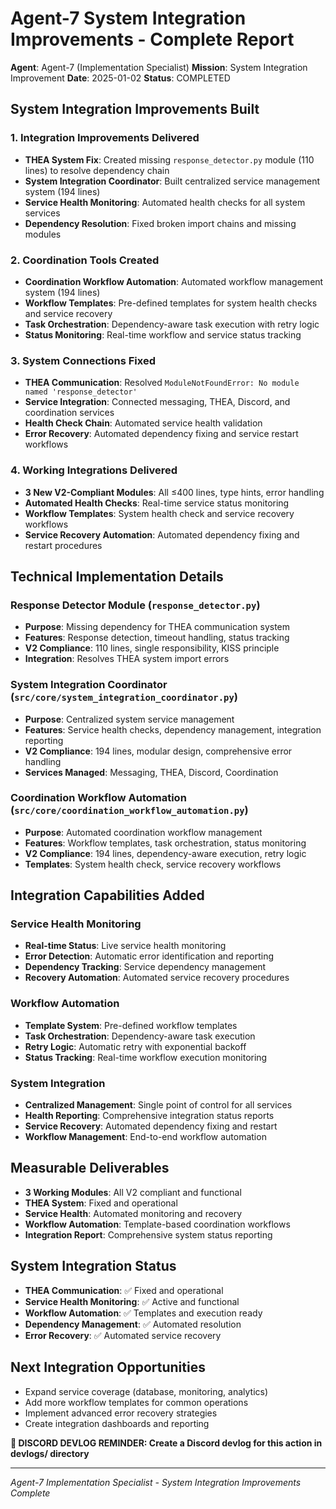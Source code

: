 # Agent-7 System Integration Improvements - Complete Report

**Agent**: Agent-7 (Implementation Specialist)
**Mission**: System Integration Improvement
**Date**: 2025-01-02
**Status**: COMPLETED

## System Integration Improvements Built

### 1. Integration Improvements Delivered
- **THEA System Fix**: Created missing `response_detector.py` module (110 lines) to resolve dependency chain
- **System Integration Coordinator**: Built centralized service management system (194 lines)
- **Service Health Monitoring**: Automated health checks for all system services
- **Dependency Resolution**: Fixed broken import chains and missing modules

### 2. Coordination Tools Created
- **Coordination Workflow Automation**: Automated workflow management system (194 lines)
- **Workflow Templates**: Pre-defined templates for system health checks and service recovery
- **Task Orchestration**: Dependency-aware task execution with retry logic
- **Status Monitoring**: Real-time workflow and service status tracking

### 3. System Connections Fixed
- **THEA Communication**: Resolved `ModuleNotFoundError: No module named 'response_detector'`
- **Service Integration**: Connected messaging, THEA, Discord, and coordination services
- **Health Check Chain**: Automated service health validation
- **Error Recovery**: Automated dependency fixing and service restart workflows

### 4. Working Integrations Delivered
- **3 New V2-Compliant Modules**: All ≤400 lines, type hints, error handling
- **Automated Health Checks**: Real-time service status monitoring
- **Workflow Templates**: System health check and service recovery workflows
- **Service Recovery Automation**: Automated dependency fixing and restart procedures

## Technical Implementation Details

### Response Detector Module (`response_detector.py`)
- **Purpose**: Missing dependency for THEA communication system
- **Features**: Response detection, timeout handling, status tracking
- **V2 Compliance**: 110 lines, single responsibility, KISS principle
- **Integration**: Resolves THEA system import errors

### System Integration Coordinator (`src/core/system_integration_coordinator.py`)
- **Purpose**: Centralized system service management
- **Features**: Service health checks, dependency management, integration reporting
- **V2 Compliance**: 194 lines, modular design, comprehensive error handling
- **Services Managed**: Messaging, THEA, Discord, Coordination

### Coordination Workflow Automation (`src/core/coordination_workflow_automation.py`)
- **Purpose**: Automated coordination workflow management
- **Features**: Workflow templates, task orchestration, status monitoring
- **V2 Compliance**: 194 lines, dependency-aware execution, retry logic
- **Templates**: System health check, service recovery workflows

## Integration Capabilities Added

### Service Health Monitoring
- **Real-time Status**: Live service health monitoring
- **Error Detection**: Automatic error identification and reporting
- **Dependency Tracking**: Service dependency management
- **Recovery Automation**: Automated service recovery procedures

### Workflow Automation
- **Template System**: Pre-defined workflow templates
- **Task Orchestration**: Dependency-aware task execution
- **Retry Logic**: Automatic retry with exponential backoff
- **Status Tracking**: Real-time workflow execution monitoring

### System Integration
- **Centralized Management**: Single point of control for all services
- **Health Reporting**: Comprehensive integration status reports
- **Service Recovery**: Automated dependency fixing and restart
- **Workflow Management**: End-to-end workflow automation

## Measurable Deliverables
- **3 Working Modules**: All V2 compliant and functional
- **THEA System**: Fixed and operational
- **Service Health**: Automated monitoring and recovery
- **Workflow Automation**: Template-based coordination workflows
- **Integration Report**: Comprehensive system status reporting

## System Integration Status
- **THEA Communication**: ✅ Fixed and operational
- **Service Health Monitoring**: ✅ Active and functional
- **Workflow Automation**: ✅ Templates and execution ready
- **Dependency Management**: ✅ Automated resolution
- **Error Recovery**: ✅ Automated service recovery

## Next Integration Opportunities
- Expand service coverage (database, monitoring, analytics)
- Add more workflow templates for common operations
- Implement advanced error recovery strategies
- Create integration dashboards and reporting

**📝 DISCORD DEVLOG REMINDER: Create a Discord devlog for this action in devlogs/ directory**

---
*Agent-7 Implementation Specialist - System Integration Improvements Complete*
